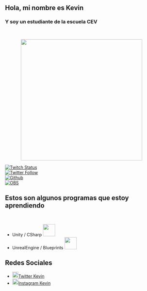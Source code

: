 ## Hola, mi nombre es Kevin 
### Y soy un estudiante de la escuela CEV 
<html>
<body>
<br>
 
<p align="center">
  <img src="https://png.pngtree.com/png-vector/20210120/ourlarge/pngtree-geek-emoji-in-3d-png-image_2771058.png" width="400">
</p>
</body>
</html>

[![Twitch Status](https://img.shields.io/twitch/status/Kevin?style=social)](https://twitch.com/kevin)
<br>
[![Twitter Follow](https://img.shields.io/twitter/follow/Kevin?style=social)](https://twitter.com/kevin)
<br>
[![Github](https://img.shields.io/badge/Github_Desktop-EA84E8?style=for-the-badge&logo=github&logoColor=white&labelColor=871585)]()
<br>
[![OBS](https://img.shields.io/badge/OBS-999999?style=for-the-badge&logo=obsstudio&logoColor=white&labelColor=101010)]()
<br>

## Estos son algunos programas que estoy aprendiendo

<br>
<div class = "main">
     <style>
        .li {text-decoration: none;}
      </style>
    <div class = "motores">
      <ul>
      <li>Unity / CSharp <img src = "https://upload.wikimedia.org/wikipedia/commons/thumb/d/da/Unreal_Engine_Logo.svg/1254px-Unreal_Engine_Logo.svg.png" width = "40"></li>
      <li>UnrealEngine / Blueprints <img src = "https://upload.wikimedia.org/wikipedia/commons/thumb/1/19/Unity_Technologies_logo.svg/2560px-Unity_Technologies_logo.svg.png" width = "40"></li>
      </ul>
    </div>
    <div class = "redes-sociales">
      <h2>Redes Sociales</h2>
        <ul>
          <li><a href="www.twitter.com"><img src = "https://about.twitter.com/content/dam/about-twitter/x/brand-toolkit/logo-black.png.twimg.1920.png" width = "20">Twitter Kevin</a></li>
          <li><a href="www.instagram.com"><img src = https://upload.wikimedia.org/wikipedia/commons/thumb/a/a5/Instagram_icon.png/480px-Instagram_icon.png width = "20">Instagram Kevin</a></li>
        </ul>
    </div>
    
</div>
